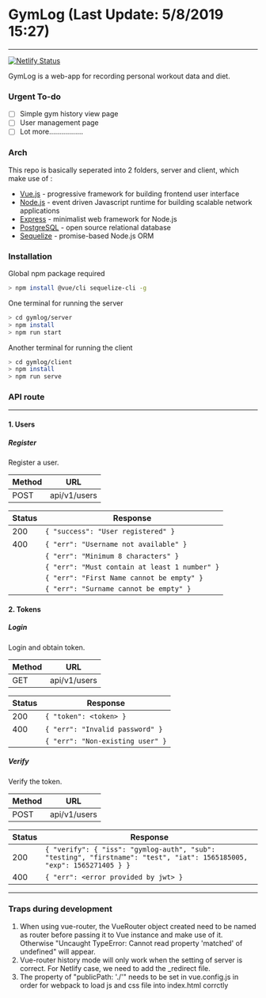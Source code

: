 # GymLog (Last Update: 5/8/2019 15:27)
---
[![Netlify Status](https://api.netlify.com/api/v1/badges/94d94cfc-2cbf-43df-8f42-35327ddb779b/deploy-status)](https://app.netlify.com/sites/dreamy-archimedes-5cd57a/deploys)

GymLog is a web-app for recording personal workout data and diet.

### Urgent To-do
- [ ] Simple gym history view page 
- [ ] User management page
- [ ] Lot more.................

### Arch

This repo is basically seperated into 2 folders, server and client, which make use of :

* [Vue.js](https://vuejs.org/) - progressive framework for building frontend user interface
* [Node.js](https://nodejs.org/en/) - event driven Javascript runtime for building scalable network applications
* [Express](https://expressjs.com/) - minimalist web framework for Node.js
* [PostgreSQL](https://www.postgresql.org/) - open source relational database
* [Sequelize](http://docs.sequelizejs.com/) - promise-based Node.js ORM

### Installation
Global npm package required
```sh
> npm install @vue/cli sequelize-cli -g
```
One terminal for running the server
```sh
> cd gymlog/server
> npm install
> npm run start
```
Another terminal for running the client
```sh
> cd gymlog/client
> npm install
> npm run serve
```

### API route
---
#### 1. Users
##### Register
Register a user.

|Method|URL|
|------|---|
|POST|api/v1/users|

|Status|Response|
|------|--------|
| 200 |`{ "success": "User registered" }`|
| 400 |`{ "err": "Username not available" }`|
||`{ "err": "Minimum 8 characters" }`|
||`{ "err": "Must contain at least 1 number" }`|
||`{ "err": "First Name cannot be empty" }`|
||`{ "err": "Surname cannot be empty" }`|

#### 2. Tokens
##### Login
Login and obtain token.

|Method|URL|
|------|---|
|GET|api/v1/users|

|Status|Response|
|------|--------|
| 200 |`{ "token": <token> }`|
| 400 |`{ "err": "Invalid password" }`|
||`{ "err": "Non-existing user" }`|

##### Verify
Verify the token.

|Method|URL|
|------|---|
|POST|api/v1/users|

|Status|Response|
|------|--------|
| 200 |`{ "verify": { "iss": "gymlog-auth", "sub": "testing", "firstname": "test", "iat": 1565185005, "exp": 1565271405 } }`|
| 400 |`{ "err": <error provided by jwt> }`|
---

### Traps during development
1. When using vue-router, the VueRouter object created need to be named as router before passing it to Vue instance and make use of it. Otherwise "Uncaught TypeError: Cannot read property 'matched' of undefined" will appear.
2. Vue-router history mode will only work when the setting of server is correct. For Netlify case, we need to add the _redirect file.
3. The property of "publicPath: './'" needs to be set in vue.config.js in order for webpack to load js and css file into index.html corrctly